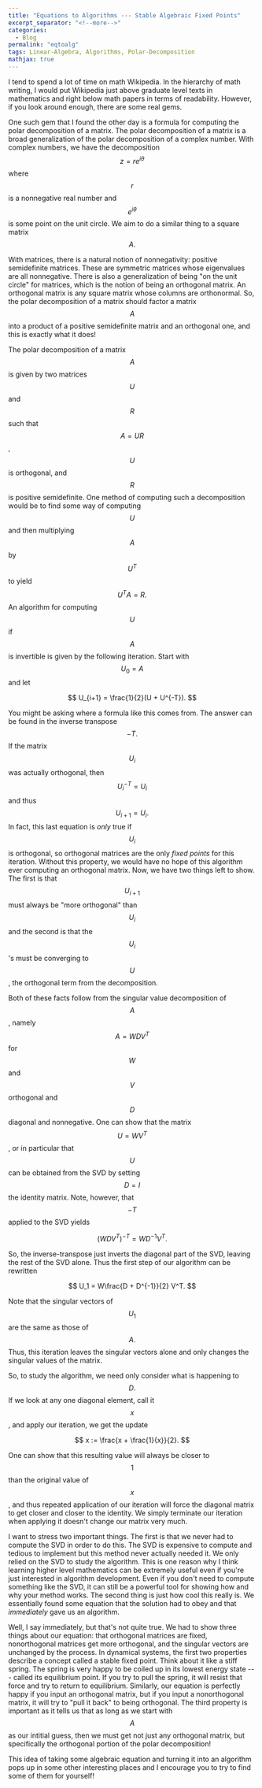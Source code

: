 ```yaml
---
title: "Equations to Algorithms --- Stable Algebraic Fixed Points"
excerpt_separator: "<!--more-->"
categories:
  - Blog
permalink: "eqtoalg"
tags: Linear-Algebra, Algorithms, Polar-Decomposition
mathjax: true
---
```


I tend to spend a lot of time on math Wikipedia. In the hierarchy of math writing, I would put Wikipedia just above graduate level texts in mathematics and right below math papers in terms of readability. However, if you look around enough, there are some real gems.

One such gem that I found the other day is a formula for computing the polar decomposition of a matrix. The polar decomposition of a matrix is a broad generalization of the polar decomposition of a complex number. With complex numbers, we have the decomposition $$z = re^{i\theta}$$ where $$r$$ is a nonnegative real number and $$e^{i\theta}$$ is some point on the unit circle. We aim to do a similar thing to a square matrix $$A.$$

With matrices, there is a natural notion of nonnegativity: positive semidefinite matrices. These are symmetric matrices whose eigenvalues are all nonnegative. There is also a generalization of being "on the unit circle" for matrices, which is the notion of being an orthogonal matrix. An orthogonal matrix is any square matrix whose columns are orthonormal. So, the polar decomposition of a matrix should factor a matrix $$A$$ into a product of a positive semidefinite matrix and an orthogonal one, and this is exactly what it does!

The polar decomposition of a matrix $$A$$ is given by two matrices $$U$$ and $$R$$ such that $$A = UR$$, $$U$$ is orthogonal, and $$R$$ is positive semidefinite. One method of computing such a decomposition would be to find some way of computing $$U$$ and then multiplying $$A$$ by $$U^T$$ to yield $$U^T A = R.$$ An algorithm for computing $$U$$ if $$A$$ is invertible is given by the following iteration. Start with $$U_0 = A$$ and let

$$
U_{i+1} = \frac{1}{2}(U + U^{-T}).
$$

You might be asking where a formula like this comes from. The answer can be found in the inverse transpose $$-T.$$ If the matrix $$U_i$$ was actually orthogonal, then $$U_i^{-T} = U_i$$ and thus $$U_{i+1} = U_i.$$ In fact, this last equation is *only* true if $$U_i$$ is orthogonal, so orthogonal matrices are the only *fixed points* for this iteration. Without this property, we would have no hope of this algorithm ever computing an orthogonal matrix. Now, we have two things left to show. The first is that $$U_{i+1}$$ must always be "more orthogonal" than $$U_i$$ and the second is that the $$U_i$$'s must be converging to $$U$$, the orthogonal term from the decomposition.

Both of these facts follow from the singular value decomposition of $$A$$, namely $$A = WDV^T$$ for $$W$$ and $$V$$ orthogonal and $$D$$ diagonal and nonnegative. One can show that the matrix $$U = WV^T$$, or in particular that $$U$$ can be obtained from the SVD by setting $$D = I$$ the identity matrix. Note, however, that $$-T$$ applied to the SVD yields

$$
(WDV^T)^{-T} = WD^{-1}V^T.
$$

So, the inverse-transpose just inverts the diagonal part of the SVD, leaving the rest of the SVD alone. Thus the first step of our algorithm can be rewritten

$$
U_1 = W\frac{D + D^{-1}}{2} V^T.
$$

Note that the singular vectors of $$U_1$$ are the same as those of $$A.$$ Thus, this iteration leaves the singular vectors alone and only changes the singular values of the matrix.

So, to study the algorithm, we need only consider what is happening to $$D.$$ If we look at any one diagonal element, call it $$x$$, and apply our iteration, we get the update

$$
x := \frac{x + \frac{1}{x}}{2}.
$$

One can show that this resulting value will always be closer to $$1$$ than the original value of $$x$$, and thus repeated application of our iteration will force the diagonal matrix to get closer and closer to the identity. We simply terminate our iteration when applying it doesn't change our matrix very much.

I want to stress two important things. The first is that we never had to compute the SVD in order to do this. The SVD is expensive to compute and tedious to implement but this method never actually needed it. We only relied on the SVD to study the algorithm. This is one reason why I think learning higher level mathematics can be extremely useful even if you're just interested in algorithm development. Even if you don't need to compute something like the SVD, it can still be a powerful tool for showing how and why your method works. The second thing is just how cool this really is. We essentially found some equation that the solution had to obey and that *immediately* gave us an algorithm.

Well, I say immediately, but that's not quite true. We had to show three things about our equation: that orthogonal matrices are fixed, nonorthogonal matrices get more orthogonal, and the singular vectors are unchanged by the process. In dynamical systems, the first two properties describe a concept called a stable fixed point. Think about it like a stiff spring. The spring is very happy to be coiled up in its lowest energy state --- called its equilibrium point. If you try to pull the spring, it will resist that force and try to return to equilibrium. Similarly, our equation is perfectly happy if you input an orthogonal matrix, but if you input a nonorthogonal matrix, it will try to "pull it back" to being orthogonal. The third property is important as it tells us that as long as we start with $$A$$ as our intitial guess, then we must get not just any orthogonal matrix, but specifically the orthogonal portion of the polar decomposition!

This idea of taking some algebraic equation and turning it into an algorithm pops up in some other interesting places and I encourage you to try to find some of them for yourself!